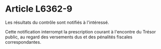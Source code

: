 # Article L6362-9

Les résultats du contrôle sont notifiés à l'intéressé.

Cette notification interrompt la prescription courant à l'encontre du Trésor public, au regard des versements dus et des pénalités fiscales correspondantes.